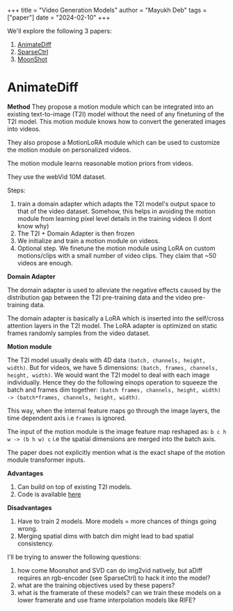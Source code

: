 +++ 
title = "Video Generation Models"
author = "Mayukh Deb"
tags = ["paper"]
date = "2024-02-10"
+++

We'll explore the following 3 papers:
1. [AnimateDiff](https://arxiv.org/abs/2307.04725)
2. [SparseCtrl](https://arxiv.org/abs/2311.16933)
3. [MoonShot](https://arxiv.org/abs/2401.01827)

# AnimateDiff

**Method**
They propose a motion module which can be integrated into an existing text-to-image (T2I) model without the need of any finetuning of the T2I model. This motion module knows how to convert the generated images into videos.

They also propose a MotionLoRA module which can be used to customize the motion module on personalized videos.

The motion module learns reasonable motion priors from videos.

They use the webVid 10M dataset.

Steps:
1. train a domain adapter which adapts the T2I model's output space to that of the video dataset. Somehow, this helps in avoiding the motion module from learning pixel level details in the training videos (I dont know why)
2. The T2I + Domain Adapter is then frozen
3. We initialize and train a motion module on videos.
4. Optional step. We finetune the motion module using LoRA on custom motions/clips with a small number of video clips. They claim that ~50 videos are enough.

**Domain Adapter**

The domain adapter is used to alleviate the negative effects caused by the distribution gap between the T2I pre-training data and the video pre-training data.

The domain adapter is basically a LoRA which is inserted into the self/cross attention layers in the T2I model. The LoRA adapter is optimized on static frames randomly samples from the video dataset.

**Motion module**

The T2I model usually deals with 4D data `(batch, channels, height, width)`. But for videos, we have 5 dimensions: `(batch, frames, channels, height, width)`. We would want the T2I model to deal with each image individually. Hence they do the following einops operation to squeeze the batch and frames dim together: `(batch frames, channels, height, width) -> (batch*frames, channels, height, width)`.

This way, when the internal feature maps go through the image layers, the time dependent axis i.e `frames` is ignored.

The input of the motion module is the image feature map reshaped as: `b c h w -> (b h w) c` i.e the spatial dimensions are merged into the batch axis.

The paper does not explicitly mention what is the exact shape of the motion module transformer inputs.

**Advantages**
1. Can build on top of existing T2I models.
2. Code is available [here](https://github.com/guoyww/AnimateDiff/blob/main/train.py)

**Disadvantages**
1. Have to train 2 models. More models = more chances of things going wrong.
2. Merging spatial dims with batch dim might lead to bad spatial consistency.

I'll be trying to answer the following questions:
1. how come Moonshot and SVD can do img2vid natively, but aDiff requires an rgb-encoder (see SparseCtrl) to hack it into the model?
2. what are the training objectives used by these papers?
3. what is the framerate of these models? can we train these models on a lower framerate and use frame interpolation models like RIFE?